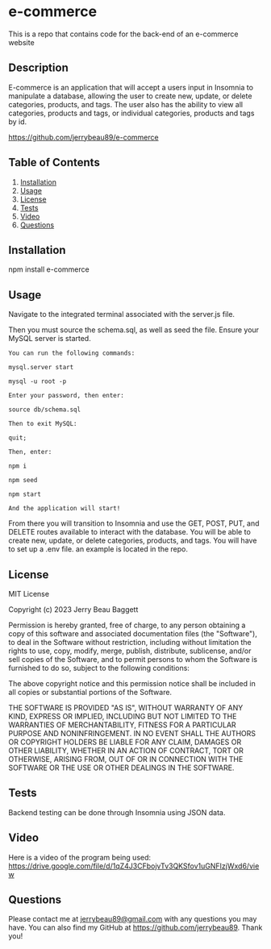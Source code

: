 # e-commerce
This is a repo that contains code for the back-end of an e-commerce website

## Description
E-commerce is an application that will accept a users input in Insomnia to manipulate a database, allowing the user to create new, update, or delete categories, products, and tags. The user also has the ability to view all categories, products and tags, or individual categories, products and tags by id.

https://github.com/jerrybeau89/e-commerce


 ## Table of Contents
  
  1. [Installation](#installation)
  2. [Usage](#usage)
  3. [License](#license)
  4. [Tests](#tests)
  5. [Video](#video)
  6. [Questions](#questions)

## Installation
npm install e-commerce

## Usage
Navigate to the integrated terminal associated with the server.js file. 

 Then you must source the schema.sql, as well as seed the file. Ensure your MySQL server is started. 

    You can run the following commands:

  `mysql.server start`

  `mysql -u root -p`

    Enter your password, then enter:

  `source db/schema.sql`

    Then to exit MySQL:

  `quit;`

    Then, enter:

  `npm i`

  `npm seed`

  `npm start`

    And the application will start!

From there you will transition to Insomnia and use the GET, POST, PUT, and DELETE routes available to interact with the database. You will be able to create new, update, or delete categories, products, and tags. You will have to set up a .env file. an example is located in the repo. 

## License

MIT License

Copyright (c) 2023 Jerry Beau Baggett

Permission is hereby granted, free of charge, to any person obtaining a copy
of this software and associated documentation files (the "Software"), to deal
in the Software without restriction, including without limitation the rights
to use, copy, modify, merge, publish, distribute, sublicense, and/or sell
copies of the Software, and to permit persons to whom the Software is
furnished to do so, subject to the following conditions:

The above copyright notice and this permission notice shall be included in all
copies or substantial portions of the Software.

THE SOFTWARE IS PROVIDED "AS IS", WITHOUT WARRANTY OF ANY KIND, EXPRESS OR
IMPLIED, INCLUDING BUT NOT LIMITED TO THE WARRANTIES OF MERCHANTABILITY,
FITNESS FOR A PARTICULAR PURPOSE AND NONINFRINGEMENT. IN NO EVENT SHALL THE
AUTHORS OR COPYRIGHT HOLDERS BE LIABLE FOR ANY CLAIM, DAMAGES OR OTHER
LIABILITY, WHETHER IN AN ACTION OF CONTRACT, TORT OR OTHERWISE, ARISING FROM,
OUT OF OR IN CONNECTION WITH THE SOFTWARE OR THE USE OR OTHER DEALINGS IN THE
SOFTWARE.

## Tests
Backend testing can be done through Insomnia using JSON data. 

## Video
Here is a video of the program being used: https://drive.google.com/file/d/1qZ4J3CFbojvTv3QKSfov1uGNFIzjWxd6/view

## Questions

  Please contact me at jerrybeau89@gmail.com with any questions you may have. You can also find my GitHub at https://github.com/jerrybeau89. Thank you! 


​


